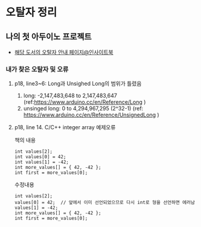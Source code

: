 # 오탈자 정리

## 나의 첫 아두이노 프로젝트

* [해당 도서의 오탈자 안내 페이지@인사이트북](http://www.insightbook.co.kr/books/making-insight/%EB%82%98%EC%9D%98-%EC%B2%AB-%EC%95%84%EB%91%90%EC%9D%B4%EB%85%B8-%ED%94%84%EB%A1%9C%EC%A0%9D%ED%8A%B8/%EC%98%A4%ED%83%88%EC%9E%90-%ED%8E%98%EC%9D%B4%EC%A7%80#respond)

### 내가 찾은 오탈자 및 오류
1.  p18, line3~6: Long과 Unsighed Long의 범위가 틀렸음
	1.  long: -2,147,483,648 to 2,147,483,647  (ref:https://www.arduino.cc/en/Reference/Long )
	2.  unsinged long: 0 to 4,294,967,295 (2^32-1) (ref: https://www.arduino.cc/en/Reference/UnsignedLong )
2.  p18, line 14. C/C++ integer array 예제오류
	
	책의 내용
	
	    int values[2];
	    int values[0] = 42;
	    int values[1] = -42;
	    int more_values[] = { 42, -42 };
	    int first = more_values[0];
	
	수정내용
	
	    int values[2];
	    values[0] = 42;  // 앞에서 이미 선언되었으므로 다시 int로 형을 선언하면 에러남
	    values[1] = -42;
	    int more_values[] = { 42, -42 };
	    int first = more_values[0];




